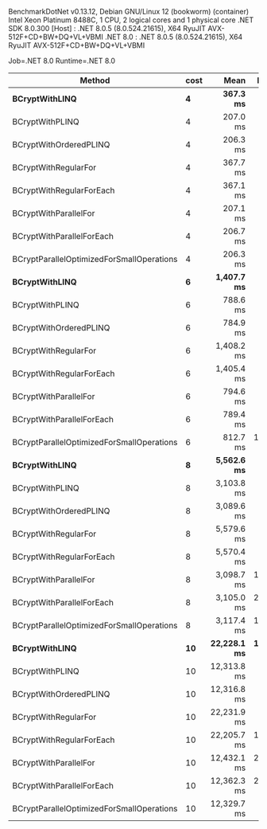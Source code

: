 
BenchmarkDotNet v0.13.12, Debian GNU/Linux 12 (bookworm) (container)
Intel Xeon Platinum 8488C, 1 CPU, 2 logical cores and 1 physical core
.NET SDK 8.0.300
  [Host]   : .NET 8.0.5 (8.0.524.21615), X64 RyuJIT AVX-512F+CD+BW+DQ+VL+VBMI
  .NET 8.0 : .NET 8.0.5 (8.0.524.21615), X64 RyuJIT AVX-512F+CD+BW+DQ+VL+VBMI

Job=.NET 8.0  Runtime=.NET 8.0  

 Method                                    | cost | Mean        | Error    | StdDev   | Median      |
------------------------------------------ |----- |------------:|---------:|---------:|------------:|
 **BCryptWithLINQ**                            | **4**    |    **367.3 ms** |  **0.62 ms** |  **0.52 ms** |    **367.4 ms** |
 BCryptWithPLINQ                           | 4    |    207.0 ms |  1.27 ms |  1.12 ms |    207.0 ms |
 BCryptWithOrderedPLINQ                    | 4    |    206.3 ms |  1.22 ms |  1.09 ms |    206.1 ms |
 BCryptWithRegularFor                      | 4    |    367.7 ms |  0.72 ms |  0.64 ms |    367.7 ms |
 BCryptWithRegularForEach                  | 4    |    367.1 ms |  0.79 ms |  0.74 ms |    367.3 ms |
 BCryptWithParallelFor                     | 4    |    207.1 ms |  0.81 ms |  0.72 ms |    207.1 ms |
 BCryptWithParallelForEach                 | 4    |    206.7 ms |  0.87 ms |  0.77 ms |    206.7 ms |
 BCryptParallelOptimizedForSmallOperations | 4    |    206.3 ms |  1.11 ms |  0.98 ms |    206.1 ms |
 **BCryptWithLINQ**                            | **6**    |  **1,407.7 ms** |  **1.52 ms** |  **1.35 ms** |  **1,407.5 ms** |
 BCryptWithPLINQ                           | 6    |    788.6 ms |  4.94 ms |  4.62 ms |    788.1 ms |
 BCryptWithOrderedPLINQ                    | 6    |    784.9 ms |  3.95 ms |  3.50 ms |    784.8 ms |
 BCryptWithRegularFor                      | 6    |  1,408.2 ms |  2.39 ms |  2.24 ms |  1,407.4 ms |
 BCryptWithRegularForEach                  | 6    |  1,405.4 ms |  1.10 ms |  0.86 ms |  1,405.7 ms |
 BCryptWithParallelFor                     | 6    |    794.6 ms |  7.29 ms |  6.82 ms |    795.7 ms |
 BCryptWithParallelForEach                 | 6    |    789.4 ms |  6.63 ms |  6.20 ms |    788.8 ms |
 BCryptParallelOptimizedForSmallOperations | 6    |    812.7 ms | 16.14 ms | 36.43 ms |    789.1 ms |
 **BCryptWithLINQ**                            | **8**    |  **5,562.6 ms** |  **3.22 ms** |  **3.01 ms** |  **5,562.1 ms** |
 BCryptWithPLINQ                           | 8    |  3,103.8 ms |  5.77 ms |  5.40 ms |  3,104.6 ms |
 BCryptWithOrderedPLINQ                    | 8    |  3,089.6 ms |  6.09 ms |  5.40 ms |  3,089.6 ms |
 BCryptWithRegularFor                      | 8    |  5,579.6 ms |  6.19 ms |  5.79 ms |  5,578.0 ms |
 BCryptWithRegularForEach                  | 8    |  5,570.4 ms |  4.02 ms |  3.56 ms |  5,569.3 ms |
 BCryptWithParallelFor                     | 8    |  3,098.7 ms | 10.43 ms |  8.71 ms |  3,095.7 ms |
 BCryptWithParallelForEach                 | 8    |  3,105.0 ms | 21.51 ms | 19.07 ms |  3,095.8 ms |
 BCryptParallelOptimizedForSmallOperations | 8    |  3,117.4 ms | 16.66 ms | 13.01 ms |  3,117.0 ms |
 **BCryptWithLINQ**                            | **10**   | **22,228.1 ms** | **15.03 ms** | **14.05 ms** | **22,229.0 ms** |
 BCryptWithPLINQ                           | 10   | 12,313.8 ms |  8.12 ms |  7.59 ms | 12,314.1 ms |
 BCryptWithOrderedPLINQ                    | 10   | 12,316.8 ms |  9.85 ms |  9.21 ms | 12,314.6 ms |
 BCryptWithRegularFor                      | 10   | 22,231.9 ms |  9.56 ms |  8.94 ms | 22,231.9 ms |
 BCryptWithRegularForEach                  | 10   | 22,205.7 ms | 12.97 ms | 11.50 ms | 22,207.7 ms |
 BCryptWithParallelFor                     | 10   | 12,432.1 ms | 29.22 ms | 22.82 ms | 12,427.6 ms |
 BCryptWithParallelForEach                 | 10   | 12,362.3 ms | 23.54 ms | 19.66 ms | 12,356.8 ms |
 BCryptParallelOptimizedForSmallOperations | 10   | 12,329.7 ms |  7.91 ms |  7.40 ms | 12,331.3 ms |
